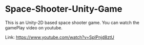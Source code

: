 # Space-Shooter-Unity-Game
This is an Unity-2D based space shooter game.
You can watch the gamePlay video on youtube.

Link: https://www.youtube.com/watch?v=SpIPnjd8ztU
